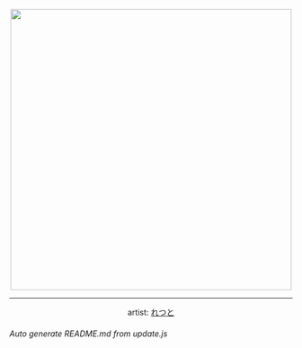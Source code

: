 
<p align="center">
  <img width="500" src="https://nekos.best/api/v2/neko/0098.png">
  <hr/>
  <center>
    artist: <a href="https://www.pixiv.net/en/artworks/83355104">れつと</a>
  </center>
</p>


###### Auto generate README.md from update.js

